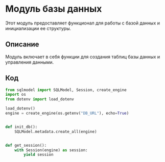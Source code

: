 # Модуль базы данных

Этот модуль предоставляет функционал для работы с базой данных и инициализации ее структуры.

## Описание

Модуль включает в себя функции для создания таблиц базы данных и управления данными.

## Код

```python
from sqlmodel import SQLModel, Session, create_engine
import os
from dotenv import load_dotenv

load_dotenv()
engine = create_engine(os.getenv("DB_URL"), echo=True)


def init_db():
    SQLModel.metadata.create_all(engine)


def get_session():
    with Session(engine) as session:
        yield session
```